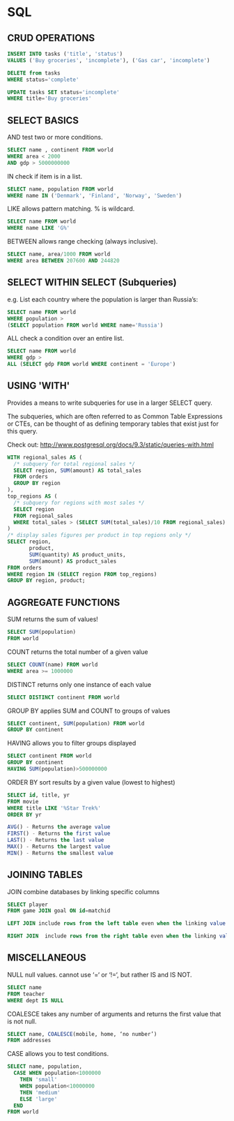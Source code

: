 # SQL

## CRUD OPERATIONS

```sql
INSERT INTO tasks ('title', 'status')
VALUES ('Buy groceries', 'incomplete'), ('Gas car', 'incomplete')

DELETE from tasks
WHERE status='complete'

UPDATE tasks SET status='incomplete'
WHERE title='Buy groceries'
```

## SELECT BASICS

AND		test two or more conditions.

```sql
SELECT name , continent FROM world
WHERE area < 2000
AND gdp > 5000000000
```



IN 		check if item is in a list.

```sql
SELECT name, population FROM world
WHERE name IN ('Denmark', 'Finland', 'Norway', 'Sweden')
```



LIKE		allows pattern matching. % is wildcard.

```sql
SELECT name FROM world
WHERE name LIKE 'G%'
```



BETWEEN		allows range checking (always inclusive).

```sql
SELECT name, area/1000 FROM world
WHERE area BETWEEN 207600 AND 244820
```



## SELECT WITHIN SELECT (Subqueries)

e.g. List each country where the population is larger than Russia’s:

```sql
SELECT name FROM world
WHERE population >
(SELECT population FROM world WHERE name='Russia')
```



ALL		check a condition over an entire list.

```sql
SELECT name FROM world
WHERE gdp >
ALL (SELECT gdp FROM world WHERE continent = 'Europe')
```



## USING 'WITH'

Provides a means to write subqueries for use in a larger SELECT query.

The subqueries, which are often referred to as Common Table Expressions or CTEs, can be thought of as defining temporary tables that exist just for this query.

Check out: http://www.postgresql.org/docs/9.3/static/queries-with.html

```sql
WITH regional_sales AS (
  /* subquery for total regional sales */
  SELECT region, SUM(amount) AS total_sales
  FROM orders
  GROUP BY region
),
top_regions AS (
  /* subquery for regions with most sales */
  SELECT region
  FROM regional_sales
  WHERE total_sales > (SELECT SUM(total_sales)/10 FROM regional_sales)
)
/* display sales figures per product in top regions only */
SELECT region,
       product,
       SUM(quantity) AS product_units,
       SUM(amount) AS product_sales
FROM orders
WHERE region IN (SELECT region FROM top_regions)
GROUP BY region, product;
```



## AGGREGATE FUNCTIONS

SUM		returns the sum of values!

```sql
SELECT SUM(population)
FROM world
```



COUNT		returns the total number of a given value

```sql
SELECT COUNT(name) FROM world
WHERE area >= 1000000
```



DISTINCT	returns only one instance of each value

```sql
SELECT DISTINCT continent FROM world
```



GROUP BY 	applies SUM and COUNT to groups of values

```sql
SELECT continent, SUM(population) FROM world
GROUP BY continent
```



HAVING		allows you to filter groups displayed

```sql
SELECT continent FROM world
GROUP BY continent
HAVING SUM(population)>500000000
```



ORDER BY	sort results by a given value (lowest to highest)

```sql
SELECT id, title, yr
FROM movie
WHERE title LIKE '%Star Trek%'
ORDER BY yr
```



```sql
AVG() - Returns the average value
FIRST() - Returns the first value
LAST() - Returns the last value
MAX() - Returns the largest value
MIN() - Returns the smallest value
```



## JOINING TABLES

JOIN		combine databases by linking specific columns

```sql
SELECT player
FROM game JOIN goal ON id=matchid

LEFT JOIN include rows from the left table even when the linking value is null.

RIGHT JOIN  include rows from the right table even when the linking value is null.
```



## MISCELLANEOUS

NULL		null values. cannot use ‘=‘ or ‘!=‘, but rather IS and IS NOT.

```sql
SELECT name
FROM teacher
WHERE dept IS NULL
```

COALESCE	takes any number of arguments and returns the first value that is not null.

```sql
SELECT name, COALESCE(mobile, home, ‘no number’)
FROM addresses
```


CASE		allows you to test conditions.

```sql
SELECT name, population,
  CASE WHEN population<1000000
    THEN 'small'
    WHEN population<10000000
    THEN 'medium'
    ELSE 'large'
  END
FROM world
```
